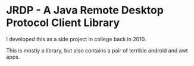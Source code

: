 JRDP - A Java Remote Desktop Protocol Client Library
====

I developed this as a side project in college back in 2010.

This is mostly a library, but also contains a pair of terrible android and awt apps.
